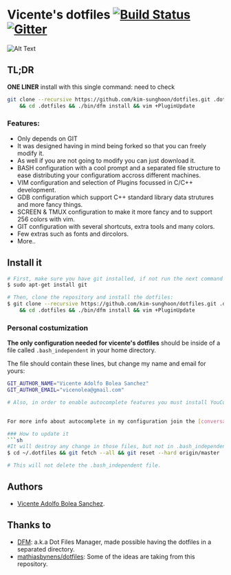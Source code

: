 # Vicente's dotfiles [![Build Status](https://travis-ci.org/vicentebolea/dotfiles.svg?branch=master)](https://travis-ci.org/vicentebolea/dotfiles) [![Gitter](https://badges.gitter.im/Join%20Chat.svg)](https://gitter.im/vicentebolea/dotfiles?utm_source=badge&utm_medium=badge&utm_campaign=pr-badge&utm_content=badge)

![Alt Text](https://raw.github.com/vicentebolea/dotfiles/master/screenshot.gif "My personal configuration for the Linux terminal with 256 colors")

## TL;DR
__ONE LINER__ install with this single command:
    need to check
```sh
git clone --recursive https://github.com/kim-sunghoon/dotfiles.git .dotfiles \
    && cd .dotfiles && ./bin/dfm install && vim +PluginUpdate
```

### Features:
 - Only depends on GIT
 - It was designed having in mind being forked so that you can freely modify it.
 - As well if you are not going to modify you can just download it.
 - BASH configuration with a cool prompt and a separated file structure to ease distributing your configuratiom accross different machines.
 - VIM configuration and selection of Plugins focussed in C/C++ development.
 - GDB configuration which support C++ standard library data strutures and more fancy things.
 - SCREEN & TMUX configuration to make it more fancy and to support 256 colors with vim.
 - GIT configuration with several shortcuts, extra tools and many colors.
 - Few extras such as fonts and dircolors.
 - More..

## Install it
    
```sh
# First, make sure you have git installed, if not run the next command if you are in ubuntu:
$ sudo apt-get install git

# Then, clone the repository and install the dotfiles:
$ git clone --recursive https://github.com/kim-sunghoon/dotfiles.git .dotfiles \
    && cd .dotfiles && ./bin/dfm install && vim +PluginUpdate
```

### Personal costumization

__The only configuration needed for vicente's dotfiles__ should be inside of a file 
called `.bash_independent` in your home directory. 

The file should contain these lines, but change my name and email for yours:

```sh
GIT_AUTHOR_NAME="Vicente Adolfo Bolea Sanchez"
GIT_AUTHOR_EMAIL="vicenolea@gmail.com"

# Also, in order to enable autocomplete features you must install YouCompletMe:
 

For more info about autocomplete in my configuration join the [conversation][conv].

### How to update it
```sh
#It will destroy any change in those files, but not in .bash_independent. Go to dotfiles directory
$ cd ~/.dotfiles && git fetch --all && git reset --hard origin/master

# This will not delete the .bash_independent file.
```


## Authors
 - [Vicente Adolfo Bolea Sanchez][vicente].

## Thanks to
 - [DFM][dfm]:                    a.k.a Dot Files Manager, made possible having the dotfiles in a separated directory.
 - [mathiasbynens/dotfiles][mat]: Some of the ideas are taking from this repository.

<!-- Links -->
[dfm]:     https://github.com/justone/dfm
[mat]:     https://github.com/mathiasbynens/dotfiles
[vicente]: https://github.com/vicentebolea
[dicl]:    http://dicl.unist.ac.kr
[conv]:    https://github.com/vicentebolea/dotfiles/issues/3
